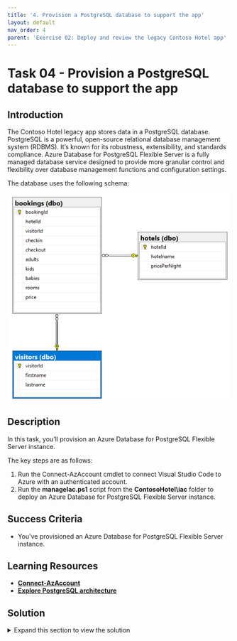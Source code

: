 ```yaml
---
title: '4. Provision a PostgreSQL database to support the app'
layout: default
nav_order: 4
parent: 'Exercise 02: Deploy and review the legacy Contoso Hotel app'
---
```


# Task 04 - Provision a PostgreSQL database to support the app

<!--- Estimated time: 10 minutes---> 

## Introduction

The Contoso Hotel legacy app stores data in a PostgreSQL database. PostgreSQL is a powerful, open-source relational database management system (RDBMS). It’s known for its robustness, extensibility, and standards compliance. Azure Database for PostgreSQL Flexible Server is a fully managed database service designed to provide more granular control and flexibility over database management functions and configuration settings. 

The database uses the following schema:

![ContosoHotelsERD.png](../../media/ContosoHotelsERD.png)

## Description

In this task, you’ll provision an Azure Database for PostgreSQL Flexible Server instance. 

The key steps are as follows:

1. Run the Connect-AzAccount cmdlet to connect Visual Studio Code to Azure with an authenticated account. 
1. Run the **manageIac.ps1** script from the **ContosoHotel\iac** folder to deploy an Azure Database for PostgreSQL Flexible Server instance. 

## Success Criteria

- You’ve provisioned an Azure Database for PostgreSQL Flexible Server instance. 

## Learning Resources

- [**Connect-AzAccount**](https://learn.microsoft.com/en-us/powershell/module/az.accounts/connect-azaccount?view=azps-12.3.0)
- [**Explore PostgreSQL architecture**](https://learn.microsoft.com/en-us/training/modules/explore-postgresql-architecture/ )

## Solution

<details markdown="block">
<summary>Expand this section to view the solution</summary>

In this task, you’ll provision a PostgreSQL database in Azure to support the app. You’ll use the same database to support the enhanced application that you build later in this lab.

1. Enter the following command at the Visual Studio Code Terminal window prompt. This command connects the Terminal window with your Azure subscription so that you deploy Azure resources to the correct subscription.

    ```
    Connect-AzAccount
    ```
    
1. On the **Let's get you signed in** page, select **Work or School account** and then select **Continue**. Sign in using your Azure credentials.

1. On the **Stay signed in to all your apps** page, select **OK** and then select **Done**. You are returned to Visual Studio Code. Information displays about available subscriptions. Select the subscription that you wish to use.

1. Replace the text REPLACE_WITH_REGION_YOU_SELECTED_IN_EX01_TASK01 in the following command with the Azure region location that you selected earlier in the lab. Enter the command at the Terminal window prompt and then select **Enter**. This command deploys a PostgreSQL server instance. 

    ```
    .\iac\manageIac.ps1 -iacAction create -passwd "1234ABcd!" -deploy "postgresql" -rgname "ContosoHotel" -location "REPLACE_WITH_REGION_YOU_SELECTED_IN_EX01_TASK01"
    ```

   {: .note }
   > The script first checks for common errors and then provisions the database. It may take 6-10 minutes to deploy the PostgreSQL server instance. You may see several warnings display during deployment. 

   {: .warning }
   > You may see an error stating that Bicep is not found. If this error is displayed, repeat the steps in Exercise 01 Task 06 and then run the command again.

1. When the deployment completes, the Terminal window will display a message in green font that shows the connection string for the database. 

      ![7stqwpr8.png](../../media/7stqwpr8.png)

   {: .warning }
   > If you do not see a message after 10 minutes stating that the PostgreSQL server and database are deployed successfully, go to the Azure portal and select your resource group. Look for a PostgreSQL server and database in the list of resources. Check the Overview section of the resource group to see if there are deployments in progress.
   > Notify your coach about any issues. 

1. The *POSTGRES_CONNECTION_STRING* should resemble the following. Record the connection string for use later in the lab: 

    ```
    host=53pkyjrx5j7ve.postgres.database.azure.com;port=5432;database=pycontosohotel;user=contosoadmin;password=1234ABcd!;
    ```
   
1. Leave Visual Studio Code open. You’ll use the tool in the next task.

</details>
